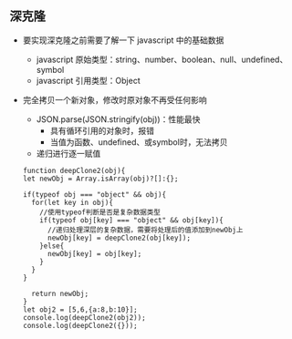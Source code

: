 ## 深克隆

- 要实现深克隆之前需要了解一下 javascript 中的基础数据
  - javascript 原始类型：string、number、boolean、null、undefined、symbol
  - javascript 引用类型：Object


- 完全拷贝一个新对象，修改时原对象不再受任何影响
  - JSON.parse(JSON.stringify(obj))：性能最快
    - 具有循环引用的对象时，报错
    - 当值为函数、undefined、或symbol时，无法拷贝
  - 递归进行逐一赋值
  ```
  function deepClone2(obj){
  let newObj = Array.isArray(obj)?[]:{};

  if(typeof obj === "object" && obj){
    for(let key in obj){
      //使用typeof判断是否是复杂数据类型
      if(typeof obj[key] === "object" && obj[key]){
        //递归处理深层的复杂数据，需要将处理后的值添加到newObj上
        newObj[key] = deepClone2(obj[key]);
      }else{
        newObj[key] = obj[key];
      }
    }
  }

    return newObj;
  }
  let obj2 = [5,6,{a:8,b:10}];
  console.log(deepClone2(obj2));
  console.log(deepClone2({}));
  ```